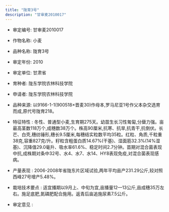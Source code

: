 ```yaml
---
title: "陇育3号"
description: "甘审麦2010017"
---
```

* 审定编号:  甘审麦2010017

*  作物名称:  小麦

*  品种名称:  陇育3号

*  审定年份:  2010

*  审定单位:  甘肃省

* 育种者:  陇东学院农林科技学院

*  申请者:  陇东学院农林科技学院

*  品种来源:  以9166-1-1(900518×晋麦30)作母本,罗马尼亚1号作父本杂交选育而成,原代号陇育218。

*  特征特性 : 
冬性、普通型小麦,生育期275天。幼苗生长习性匍匐,分蘖力强。亩最高茎数118万个,成穗数38万个。株高90厘米,抗寒、抗旱,抗青干,抗倒伏。长芒、白壳,穗纺锤形,穗长9.5厘米,每穗结实粒数平均35粒。红粒、角质,千粒重38克,容重827克/升。籽粒含粗蛋白质14.67%(干基)、湿面筋32.3%(14%湿基)、沉降值29.0毫升、吸水率61.6%、稳定时间2.7分钟。苗期对混合菌表现中抗,成株期对条中32号、水4、水7、水14、HY8表现免疫,对混合菌表现感病。
 
*  产量表现 : 
2006-2008年省陇东片区域试验,两年平均亩产231.29公斤,较对照西峰27号增产5.48%。

*  栽培技术要点 : 
适宜播期以9月上、中旬为宜,亩播量12—13公斤,亩成穗35万左右。施足底肥,氮磷肥配合施用。返青后亩追施尿素7.5公斤。

*  审定意见 : 

